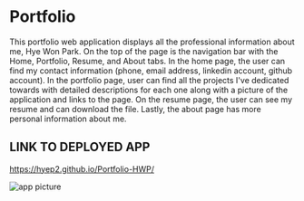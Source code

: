 # Portfolio

This portfolio web application displays all the professional information about me, Hye Won Park. On the top of the page is the navigation bar with the Home, Portfolio, Resume, and About tabs. In the home page, the user can find my contact information (phone, email address, linkedin account, github account). In the portfolio page, user can find all the projects I've dedicated towards with detailed descriptions for each one along with a picture of the application and links to the page. On the resume page, the user can see my resume and can download the file. Lastly, the about page has more personal information about me. 




## LINK TO DEPLOYED APP 
https://hyep2.github.io/Portfolio-HWP/

![app picture](./assets/images/portfolio.png)

